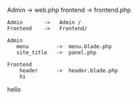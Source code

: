 <!-- Route -->
   Admin        ->    web.php
   frontend     ->  frontend.php

<!-- Controller -->
    Admin       ->   Admin /
    Frontend    ->   Frontend/
    
<!-- Page  -->
    Admin 
       menu         ->  menu.blade.php
       site_title   ->  panel.php  

    Frontend 
        header      ->  header.blade.php
        hi

hello
